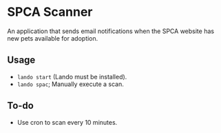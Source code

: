 # SPCA Scanner

An application that sends email notifications when the SPCA website
has new pets available for adoption.

## Usage

  * `lando start` (Lando must be installed).
  * `lando spac`; Manually execute a scan.

## To-do

  * Use cron to scan every 10 minutes.

